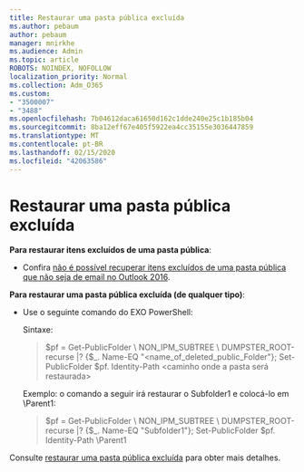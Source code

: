 ```yaml
---
title: Restaurar uma pasta pública excluída
ms.author: pebaum
author: pebaum
manager: mnirkhe
ms.audience: Admin
ms.topic: article
ROBOTS: NOINDEX, NOFOLLOW
localization_priority: Normal
ms.collection: Adm_O365
ms.custom:
- "3500007"
- "3488"
ms.openlocfilehash: 7b04612daca61650d162c1dde240e25c1b185b04
ms.sourcegitcommit: 8ba12eff67e405f5922ea4cc35155e3036447859
ms.translationtype: MT
ms.contentlocale: pt-BR
ms.lasthandoff: 02/15/2020
ms.locfileid: "42063586"
---
```

# <a name="restore-a-deleted-public-folder"></a>Restaurar uma pasta pública excluída

**Para restaurar itens excluídos de uma pasta pública**:

- Confira [não é possível recuperar itens excluídos de uma pasta pública que não seja de email no Outlook 2016](https://aka.ms/pfrec).
 
**Para restaurar uma pasta pública excluída (de qualquer tipo)**: 

- Use o seguinte comando do EXO PowerShell:

    Sintaxe:

    >$pf = Get-PublicFolder \ NON_IPM_SUBTREE \ DUMPSTER_ROOT-recurse |? {$_. Name-EQ "\<name_of_deleted_public_Folder"}; Set-PublicFolder $pf. Identity-Path \<caminho onde a pasta será restaurada>

    Exemplo: o comando a seguir irá restaurar o Subfolder1 e colocá-lo em \Parent1:

    >$pf = Get-PublicFolder \ NON_IPM_SUBTREE \ DUMPSTER_ROOT-recurse |? {$_. Name-EQ "Subfolder1"}; Set-PublicFolder $pf. Identity-Path \Parent1

Consulte [restaurar uma pasta pública excluída](https://docs.microsoft.com/exchange/collaboration-exo/public-folders/restore-deleted-public-folder) para obter mais detalhes.

